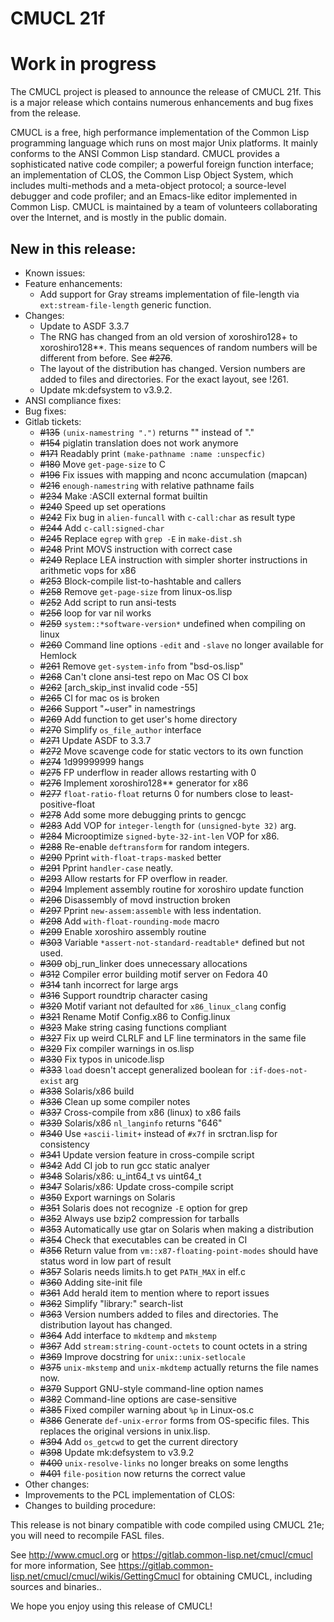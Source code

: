 # CMUCL 21f

# Work in progress

The CMUCL project is pleased to announce the release of CMUCL 21f.
This is a major release which contains numerous enhancements and bug
fixes from the <previous> release.

CMUCL is a free, high performance implementation of the Common Lisp
programming language which runs on most major Unix platforms. It
mainly conforms to the ANSI Common Lisp standard. CMUCL provides a
sophisticated native code compiler; a powerful foreign function
interface; an implementation of CLOS, the Common Lisp Object System,
which includes multi-methods and a meta-object protocol; a
source-level debugger and code profiler; and an Emacs-like editor
implemented in Common Lisp. CMUCL is maintained by a team of
volunteers collaborating over the Internet, and is mostly in the
public domain.

## New in this release:
  * Known issues:
  * Feature enhancements:
    * Add support for Gray streams implementation of file-length via
      `ext:stream-file-length` generic function.
  * Changes:
    * Update to ASDF 3.3.7
    * The RNG has changed from an old version of xoroshiro128+ to
      xoroshiro128**.  This means sequences of random numbers will be
      different from before.  See ~~#276~~.
    * The layout of the distribution has changed.  Version numbers are
      added to files and directories.  For the exact layout, see !261.
    * Update mk:defsystem to v3.9.2.
  * ANSI compliance fixes:
  * Bug fixes:
  * Gitlab tickets:
    * ~~#135~~ `(unix-namestring ".")` returns "" instead of "."
    * ~~#154~~ piglatin translation does not work anymore
    * ~~#171~~ Readably print `(make-pathname :name :unspecfic)`
    * ~~#180~~ Move `get-page-size` to C
    * ~~#196~~ Fix issues with mapping and nconc accumulation (mapcan)
    * ~~#216~~ `enough-namestring` with relative pathname fails
    * ~~#234~~ Make :ASCII external format builtin
    * ~~#240~~ Speed up set operations
    * ~~#242~~ Fix bug in `alien-funcall` with `c-call:char` as result type
    * ~~#244~~ Add `c-call:signed-char`
    * ~~#245~~ Replace `egrep` with `grep -E` in `make-dist.sh`
    * ~~#248~~ Print MOVS instruction with correct case
    * ~~#249~~ Replace LEA instruction with simpler shorter instructions in arithmetic vops for x86
    * ~~#253~~ Block-compile list-to-hashtable and callers
    * ~~#258~~ Remove `get-page-size` from linux-os.lisp
    * ~~#252~~ Add script to run ansi-tests
    * ~~#256~~ loop for var nil works
    * ~~#259~~ `system::*software-version*` undefined when compiling
      on linux
    * ~~#260~~ Command line options `-edit` and `-slave` no longer
      available for Hemlock
    * ~~#261~~ Remove `get-system-info` from "bsd-os.lisp"
    * ~~#268~~ Can't clone ansi-test repo on Mac OS CI box
    * ~~#262~~ [arch_skip_inst invalid code -55]
    * ~~#265~~ CI for mac os is broken
    * ~~#266~~ Support "~user" in namestrings
    * ~~#269~~ Add function to get user's home directory
    * ~~#270~~ Simplify `os_file_author` interface
    * ~~#271~~ Update ASDF to 3.3.7
    * ~~#272~~ Move scavenge code for static vectors to its own function
    * ~~#274~~ 1d99999999 hangs
    * ~~#275~~ FP underflow in reader allows restarting with 0
    * ~~#276~~ Implement xoroshiro128** generator for x86
    * ~~#277~~ `float-ratio-float` returns 0 for numbers close to
      least-positive-float
    * ~~#278~~ Add some more debugging prints to gencgc
    * ~~#283~~ Add VOP for `integer-length` for `(unsigned-byte 32)` arg.
    * ~~#284~~ Microoptimize `signed-byte-32-int-len` VOP for x86.
    * ~~#288~~ Re-enable `deftransform` for random integers.
    * ~~#290~~ Pprint `with-float-traps-masked` better
    * ~~#291~~ Pprint `handler-case` neatly.
    * ~~#293~~ Allow restarts for FP overflow in reader.
    * ~~#294~~ Implement assembly routine for xoroshiro update function
    * ~~#296~~ Disassembly of movd instruction broken
    * ~~#297~~ Pprint `new-assem:assemble` with less indentation.
    * ~~#298~~ Add `with-float-rounding-mode` macro
    * ~~#299~~ Enable xoroshiro assembly routine
    * ~~#303~~ Variable `*assert-not-standard-readtable*` defined but
      not used.
    * ~~#309~~ obj_run_linker does unnecessary allocations
    * ~~#312~~ Compiler error building motif server on Fedora 40
    * ~~#314~~ tanh incorrect for large args
    * ~~#316~~ Support roundtrip character casing
    * ~~#320~~ Motif variant not defaulted for `x86_linux_clang` config
    * ~~#321~~ Rename Motif Config.x86 to Config.linux
    * ~~#323~~ Make string casing functions compliant
    * ~~#327~~ Fix up weird CLRLF and LF line terminators in the same file
    * ~~#329~~ Fix compiler warnings in os.lisp
    * ~~#330~~ Fix typos in unicode.lisp
    * ~~#333~~ `load` doesn't accept generalized boolean for
      `:if-does-not-exist` arg
    * ~~#338~~ Solaris/x86 build
    * ~~#336~~ Clean up some compiler notes
    * ~~#337~~ Cross-compile from x86 (linux) to x86 fails
    * ~~#339~~ Solaris/x86 `nl_langinfo` returns "646"
    * ~~#340~~ Use `+ascii-limit+` instead of `#x7f` in srctran.lisp
      for consistency
    * ~~#341~~ Update version feature in cross-compile script
    * ~~#342~~ Add CI job to run gcc static analyer
    * ~~#348~~ Solaris/x86: u_int64_t vs uint64_t
    * ~~#347~~ Solaris/x86: Update cross-compile script
    * ~~#350~~ Export warnings on Solaris
    * ~~#351~~ Solaris does not recognize `-E` option for grep
    * ~~#352~~ Always use bzip2 compression for tarballs
    * ~~#353~~ Automatically use gtar on Solaris when making a distribution
    * ~~#354~~ Check that executables can be created in CI
    * ~~#356~~ Return value from `vm::x87-floating-point-modes` should
      have status word in low part of result
    * ~~#357~~ Solaris needs limits.h to get `PATH_MAX` in elf.c
    * ~~#360~~ Adding site-init file
    * ~~#361~~ Add herald item to mention where to report issues
    * ~~#362~~ Simplify "library:" search-list
    * ~~#363~~ Version numbers added to files and directories.  The
      distribution layout has changed.
    * ~~#364~~ Add interface to `mkdtemp` and `mkstemp`
    * ~~#367~~ Add `stream:string-count-octets` to count octets in a string
    * ~~#369~~ Improve docstring for `unix::unix-setlocale`
    * ~~#375~~ `unix-mkstemp` and `unix-mkdtemp` actually returns the
      file names now.
    * ~~#379~~ Support GNU-style command-line option names
    * ~~#382~~ Command-line options are case-sensitive
    * ~~#385~~ Fixed compiler warning about `%p` in Linux-os.c
    * ~~#386~~ Generate `def-unix-error` forms from OS-specific files.
      This replaces the original versions in unix.lisp.
    * ~~#394~~ Add `os_getcwd` to get the current directory
    * ~~#398~~ Update mk:defsystem to v3.9.2    
    * ~~#400~~ `unix-resolve-links` no longer breaks on some lengths
    * ~~#401~~ `file-position` now returns the correct value
  * Other changes:
  * Improvements to the PCL implementation of CLOS:
  * Changes to building procedure:

This release is not binary compatible with code compiled using CMUCL
21e; you will need to recompile FASL files.

See http://www.cmucl.org or
https://gitlab.common-lisp.net/cmucl/cmucl for more information,
See
https://gitlab.common-lisp.net/cmucl/cmucl/wikis/GettingCmucl
for obtaining CMUCL, including sources and binaries..


We hope you enjoy using this release of CMUCL!
